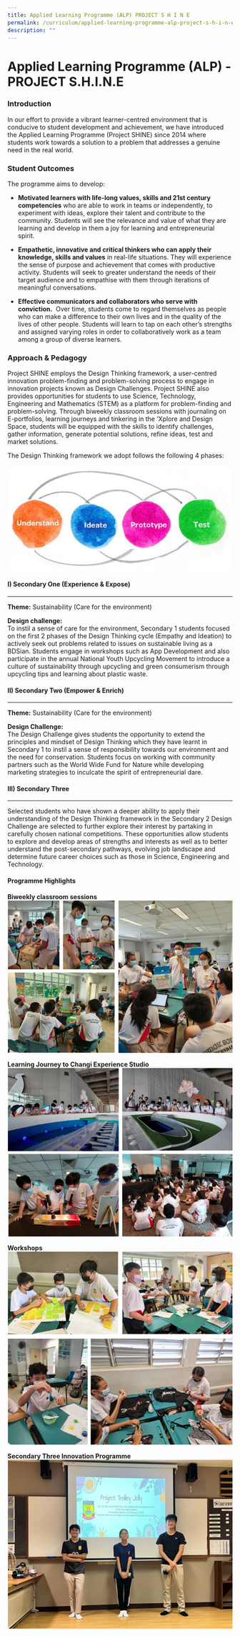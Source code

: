 ```yaml
---
title: Applied Learning Programme (ALP) PROJECT S H I N E
permalink: /curriculum/applied-learning-programme-alp-project-s-h-i-n-e/
description: ""
---
```

Applied Learning Programme (ALP) - PROJECT S.H.I.N.E 
=====================================================


### Introduction  

In our effort to provide a vibrant learner-centred environment that is conducive to student development and achievement, we have introduced the Applied Learning Programme (Project SHINE) since 2014 where students work towards a solution to a problem that addresses a genuine need in the real world. 

### Student Outcomes


The programme aims to develop:     

  

*   <b>Motivated learners with life-long values, skills and 21st century competencies</b> who are able to work in teams or independently, to experiment with ideas, explore their talent and contribute to the community. Students will see the relevance and value of what they are learning and develop in them a joy for learning and entrepreneurial spirit.   

  

*   <b>Empathetic, innovative and critical thinkers who can apply their knowledge, skills and values</b> in real-life situations. They will experience the sense of purpose and achievement that comes with productive activity. Students will seek to greater understand the needs of their target audience and to empathise with them through iterations of meaningful conversations.

  

*   <b>Effective communicators and collaborators who serve with conviction.</b>  Over time, students come to regard themselves as people who can make a difference to their own lives and in the quality of the lives of other people. Students will learn to tap on each other’s strengths and assigned varying roles in order to collaboratively work as a team among a group of diverse learners.


### Approach & Pedagogy

Project SHINE employs the Design Thinking framework, a user-centred innovation problem-finding and problem-solving process to engage in innovation projects known as Design Challenges. Project SHINE also provides opportunities for students to use Science, Technology, Engineering and Mathematics (STEM) as a platform for problem-finding and problem-solving. Through biweekly classroom sessions with journaling on E-portfolios, learning journeys and tinkering in the ‘Xplore and Design Space, students will be equipped with the skills to identify challenges, gather information, generate potential solutions, refine ideas, test and market solutions.  

The Design Thinking framework we adopt follows the following 4 phases:

![Applied Learning Programme (ALP) - PROJECT S.H.I.N.E ](/images/ALPimg.jpg)

#### I) Secondary One (Experience & Expose)
--------------------------------------

<b>Theme:</b> Sustainability (Care for the environment)  
  
<b>Design challenge:</b>  <br> 
To instil a sense of care for the environment, Secondary 1 students focused on the first 2 phases of the Design Thinking cycle (Empathy and Ideation) to actively seek out problems related to issues on sustainable living as a BDSian. Students engage in workshops such as App Development and also participate in the annual National Youth Upcycling Movement to introduce a culture of sustainability through upcycling and green consumerism through upcycling tips and learning about plastic waste.

#### II) Secondary Two (Empower & Enrich)
--------------------------------------

<b>Theme:</b> Sustainability (Care for the environment)  

<b>Design Challenge:</b>  <br> 
The Design Challenge gives students the opportunity to extend the principles and mindset of Design Thinking which they have learnt in Secondary 1 to instil a sense of responsibility towards our environment and the need for conservation. Students focus on working with community partners such as the World Wide Fund for Nature while developing marketing strategies to inculcate the spirit of entrepreneurial dare.

#### III) Secondary Three
--------------------------------------

Selected students who have shown a deeper ability to apply their understanding of the Design Thinking framework in the Secondary 2 Design Challenge are selected to further explore their interest by partaking in carefully chosen national competitions. These opportunities allow students to explore and develop areas of strengths and interests as well as to better understand the post-secondary pathways, evolving job landscape and determine future career choices such as those in Science, Engineering and Technology.

#### Programme Highlights


<b>Biweekly classroom sessions</b>
![](/images/ALP.png)



<b>Learning Journey to Changi Experience Studio</b>
![](/images/ALP2.png)



<b>Workshops</b>
![](/images/ALP3.png)



<b>Secondary Three Innovation Programme</b>
![](/images/ALP4.png)